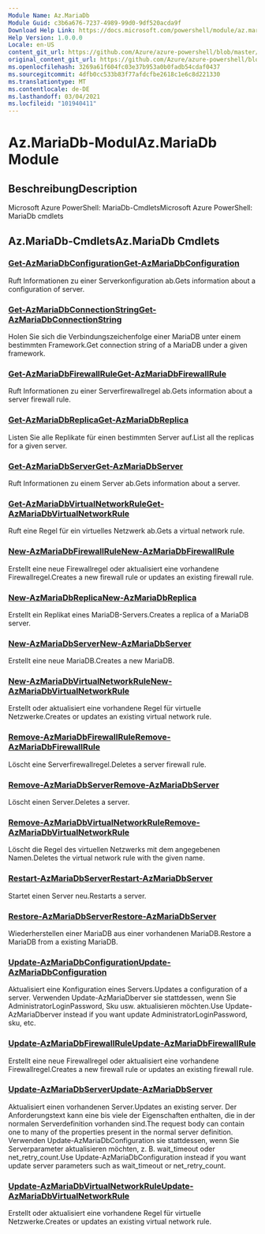 ```yaml
---
Module Name: Az.MariaDb
Module Guid: c3b6a676-7237-4989-99d0-9df520acda9f
Download Help Link: https://docs.microsoft.com/powershell/module/az.mariadb
Help Version: 1.0.0.0
Locale: en-US
content_git_url: https://github.com/Azure/azure-powershell/blob/master/src/MariaDb/help/Az.MariaDb.md
original_content_git_url: https://github.com/Azure/azure-powershell/blob/master/src/MariaDb/help/Az.MariaDb.md
ms.openlocfilehash: 3269a61f604fc03e37b953a0b0fadb54cdaf0437
ms.sourcegitcommit: 4dfb0cc533b83f77afdcfbe2618c1e6c8d221330
ms.translationtype: MT
ms.contentlocale: de-DE
ms.lasthandoff: 03/04/2021
ms.locfileid: "101940411"
---
```

# <span data-ttu-id="86b4e-101">Az.MariaDb-Modul</span><span class="sxs-lookup"><span data-stu-id="86b4e-101">Az.MariaDb Module</span></span>
## <span data-ttu-id="86b4e-102">Beschreibung</span><span class="sxs-lookup"><span data-stu-id="86b4e-102">Description</span></span>
<span data-ttu-id="86b4e-103">Microsoft Azure PowerShell: MariaDb-Cmdlets</span><span class="sxs-lookup"><span data-stu-id="86b4e-103">Microsoft Azure PowerShell: MariaDb cmdlets</span></span>

## <span data-ttu-id="86b4e-104">Az.MariaDb-Cmdlets</span><span class="sxs-lookup"><span data-stu-id="86b4e-104">Az.MariaDb Cmdlets</span></span>
### [<span data-ttu-id="86b4e-105">Get-AzMariaDbConfiguration</span><span class="sxs-lookup"><span data-stu-id="86b4e-105">Get-AzMariaDbConfiguration</span></span>](Get-AzMariaDbConfiguration.md)
<span data-ttu-id="86b4e-106">Ruft Informationen zu einer Serverkonfiguration ab.</span><span class="sxs-lookup"><span data-stu-id="86b4e-106">Gets information about a configuration of server.</span></span>

### [<span data-ttu-id="86b4e-107">Get-AzMariaDbConnectionString</span><span class="sxs-lookup"><span data-stu-id="86b4e-107">Get-AzMariaDbConnectionString</span></span>](Get-AzMariaDbConnectionString.md)
<span data-ttu-id="86b4e-108">Holen Sie sich die Verbindungszeichenfolge einer MariaDB unter einem bestimmten Framework.</span><span class="sxs-lookup"><span data-stu-id="86b4e-108">Get connection string of a MariaDB under a given framework.</span></span>

### [<span data-ttu-id="86b4e-109">Get-AzMariaDbFirewallRule</span><span class="sxs-lookup"><span data-stu-id="86b4e-109">Get-AzMariaDbFirewallRule</span></span>](Get-AzMariaDbFirewallRule.md)
<span data-ttu-id="86b4e-110">Ruft Informationen zu einer Serverfirewallregel ab.</span><span class="sxs-lookup"><span data-stu-id="86b4e-110">Gets information about a server firewall rule.</span></span>

### [<span data-ttu-id="86b4e-111">Get-AzMariaDbReplica</span><span class="sxs-lookup"><span data-stu-id="86b4e-111">Get-AzMariaDbReplica</span></span>](Get-AzMariaDbReplica.md)
<span data-ttu-id="86b4e-112">Listen Sie alle Replikate für einen bestimmten Server auf.</span><span class="sxs-lookup"><span data-stu-id="86b4e-112">List all the replicas for a given server.</span></span>

### [<span data-ttu-id="86b4e-113">Get-AzMariaDbServer</span><span class="sxs-lookup"><span data-stu-id="86b4e-113">Get-AzMariaDbServer</span></span>](Get-AzMariaDbServer.md)
<span data-ttu-id="86b4e-114">Ruft Informationen zu einem Server ab.</span><span class="sxs-lookup"><span data-stu-id="86b4e-114">Gets information about a server.</span></span>

### [<span data-ttu-id="86b4e-115">Get-AzMariaDbVirtualNetworkRule</span><span class="sxs-lookup"><span data-stu-id="86b4e-115">Get-AzMariaDbVirtualNetworkRule</span></span>](Get-AzMariaDbVirtualNetworkRule.md)
<span data-ttu-id="86b4e-116">Ruft eine Regel für ein virtuelles Netzwerk ab.</span><span class="sxs-lookup"><span data-stu-id="86b4e-116">Gets a virtual network rule.</span></span>

### [<span data-ttu-id="86b4e-117">New-AzMariaDbFirewallRule</span><span class="sxs-lookup"><span data-stu-id="86b4e-117">New-AzMariaDbFirewallRule</span></span>](New-AzMariaDbFirewallRule.md)
<span data-ttu-id="86b4e-118">Erstellt eine neue Firewallregel oder aktualisiert eine vorhandene Firewallregel.</span><span class="sxs-lookup"><span data-stu-id="86b4e-118">Creates a new firewall rule or updates an existing firewall rule.</span></span>

### [<span data-ttu-id="86b4e-119">New-AzMariaDbReplica</span><span class="sxs-lookup"><span data-stu-id="86b4e-119">New-AzMariaDbReplica</span></span>](New-AzMariaDbReplica.md)
<span data-ttu-id="86b4e-120">Erstellt ein Replikat eines MariaDB-Servers.</span><span class="sxs-lookup"><span data-stu-id="86b4e-120">Creates a replica of a MariaDB server.</span></span>

### [<span data-ttu-id="86b4e-121">New-AzMariaDbServer</span><span class="sxs-lookup"><span data-stu-id="86b4e-121">New-AzMariaDbServer</span></span>](New-AzMariaDbServer.md)
<span data-ttu-id="86b4e-122">Erstellt eine neue MariaDB.</span><span class="sxs-lookup"><span data-stu-id="86b4e-122">Creates a new MariaDB.</span></span>

### [<span data-ttu-id="86b4e-123">New-AzMariaDbVirtualNetworkRule</span><span class="sxs-lookup"><span data-stu-id="86b4e-123">New-AzMariaDbVirtualNetworkRule</span></span>](New-AzMariaDbVirtualNetworkRule.md)
<span data-ttu-id="86b4e-124">Erstellt oder aktualisiert eine vorhandene Regel für virtuelle Netzwerke.</span><span class="sxs-lookup"><span data-stu-id="86b4e-124">Creates or updates an existing virtual network rule.</span></span>

### [<span data-ttu-id="86b4e-125">Remove-AzMariaDbFirewallRule</span><span class="sxs-lookup"><span data-stu-id="86b4e-125">Remove-AzMariaDbFirewallRule</span></span>](Remove-AzMariaDbFirewallRule.md)
<span data-ttu-id="86b4e-126">Löscht eine Serverfirewallregel.</span><span class="sxs-lookup"><span data-stu-id="86b4e-126">Deletes a server firewall rule.</span></span>

### [<span data-ttu-id="86b4e-127">Remove-AzMariaDbServer</span><span class="sxs-lookup"><span data-stu-id="86b4e-127">Remove-AzMariaDbServer</span></span>](Remove-AzMariaDbServer.md)
<span data-ttu-id="86b4e-128">Löscht einen Server.</span><span class="sxs-lookup"><span data-stu-id="86b4e-128">Deletes a server.</span></span>

### [<span data-ttu-id="86b4e-129">Remove-AzMariaDbVirtualNetworkRule</span><span class="sxs-lookup"><span data-stu-id="86b4e-129">Remove-AzMariaDbVirtualNetworkRule</span></span>](Remove-AzMariaDbVirtualNetworkRule.md)
<span data-ttu-id="86b4e-130">Löscht die Regel des virtuellen Netzwerks mit dem angegebenen Namen.</span><span class="sxs-lookup"><span data-stu-id="86b4e-130">Deletes the virtual network rule with the given name.</span></span>

### [<span data-ttu-id="86b4e-131">Restart-AzMariaDbServer</span><span class="sxs-lookup"><span data-stu-id="86b4e-131">Restart-AzMariaDbServer</span></span>](Restart-AzMariaDbServer.md)
<span data-ttu-id="86b4e-132">Startet einen Server neu.</span><span class="sxs-lookup"><span data-stu-id="86b4e-132">Restarts a server.</span></span>

### [<span data-ttu-id="86b4e-133">Restore-AzMariaDbServer</span><span class="sxs-lookup"><span data-stu-id="86b4e-133">Restore-AzMariaDbServer</span></span>](Restore-AzMariaDbServer.md)
<span data-ttu-id="86b4e-134">Wiederherstellen einer MariaDB aus einer vorhandenen MariaDB.</span><span class="sxs-lookup"><span data-stu-id="86b4e-134">Restore a MariaDB from a existing MariaDB.</span></span>

### [<span data-ttu-id="86b4e-135">Update-AzMariaDbConfiguration</span><span class="sxs-lookup"><span data-stu-id="86b4e-135">Update-AzMariaDbConfiguration</span></span>](Update-AzMariaDbConfiguration.md)
<span data-ttu-id="86b4e-136">Aktualisiert eine Konfiguration eines Servers.</span><span class="sxs-lookup"><span data-stu-id="86b4e-136">Updates a configuration of a server.</span></span>
<span data-ttu-id="86b4e-137">Verwenden Update-AzMariaDberver sie stattdessen, wenn Sie AdministratorLoginPassword, Sku usw. aktualisieren möchten.</span><span class="sxs-lookup"><span data-stu-id="86b4e-137">Use Update-AzMariaDberver instead if you want update AdministratorLoginPassword, sku, etc.</span></span>

### [<span data-ttu-id="86b4e-138">Update-AzMariaDbFirewallRule</span><span class="sxs-lookup"><span data-stu-id="86b4e-138">Update-AzMariaDbFirewallRule</span></span>](Update-AzMariaDbFirewallRule.md)
<span data-ttu-id="86b4e-139">Erstellt eine neue Firewallregel oder aktualisiert eine vorhandene Firewallregel.</span><span class="sxs-lookup"><span data-stu-id="86b4e-139">Creates a new firewall rule or updates an existing firewall rule.</span></span>

### [<span data-ttu-id="86b4e-140">Update-AzMariaDbServer</span><span class="sxs-lookup"><span data-stu-id="86b4e-140">Update-AzMariaDbServer</span></span>](Update-AzMariaDbServer.md)
<span data-ttu-id="86b4e-141">Aktualisiert einen vorhandenen Server.</span><span class="sxs-lookup"><span data-stu-id="86b4e-141">Updates an existing server.</span></span>
<span data-ttu-id="86b4e-142">Der Anforderungstext kann eine bis viele der Eigenschaften enthalten, die in der normalen Serverdefinition vorhanden sind.</span><span class="sxs-lookup"><span data-stu-id="86b4e-142">The request body can contain one to many of the properties present in the normal server definition.</span></span>
<span data-ttu-id="86b4e-143">Verwenden Update-AzMariaDbConfiguration sie stattdessen, wenn Sie Serverparameter aktualisieren möchten, z. B. wait_timeout oder net_retry_count.</span><span class="sxs-lookup"><span data-stu-id="86b4e-143">Use Update-AzMariaDbConfiguration instead if you want update server parameters such as wait_timeout or net_retry_count.</span></span>

### [<span data-ttu-id="86b4e-144">Update-AzMariaDbVirtualNetworkRule</span><span class="sxs-lookup"><span data-stu-id="86b4e-144">Update-AzMariaDbVirtualNetworkRule</span></span>](Update-AzMariaDbVirtualNetworkRule.md)
<span data-ttu-id="86b4e-145">Erstellt oder aktualisiert eine vorhandene Regel für virtuelle Netzwerke.</span><span class="sxs-lookup"><span data-stu-id="86b4e-145">Creates or updates an existing virtual network rule.</span></span>

